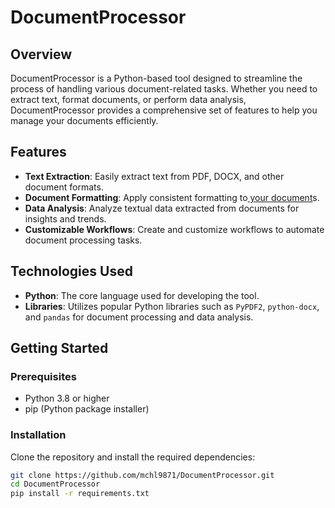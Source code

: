# DocumentProcessor

## Overview

DocumentProcessor is a Python-based tool designed to streamline the process of handling various document-related tasks. Whether you need to extract text, format documents, or perform data analysis, DocumentProcessor provides a comprehensive set of features to help you manage your documents efficiently.

## Features

- **Text Extraction**: Easily extract text from PDF, DOCX, and other document formats.
- **Document Formatting**: Apply consistent formatting to[ your document](http://documents.Data)s.
- **Data Analysis**: Analyze textual data extracted from documents for insights and trends.
- **Customizable Workflows**: Create and customize workflows to automate document processing tasks.

## Technologies Used

- **Python**: The core language used for developing the tool.
- **Libraries**: Utilizes popular Python libraries such as `PyPDF2`, `python-docx`, and `pandas` for document processing and data analysis.

## Getting Started

### Prerequisites

- Python 3.8 or higher
- pip (Python package installer)

### Installation

Clone the repository and install the required dependencies:

```bash
git clone https://github.com/mchl9871/DocumentProcessor.git
cd DocumentProcessor
pip install -r requirements.txt
```

#
